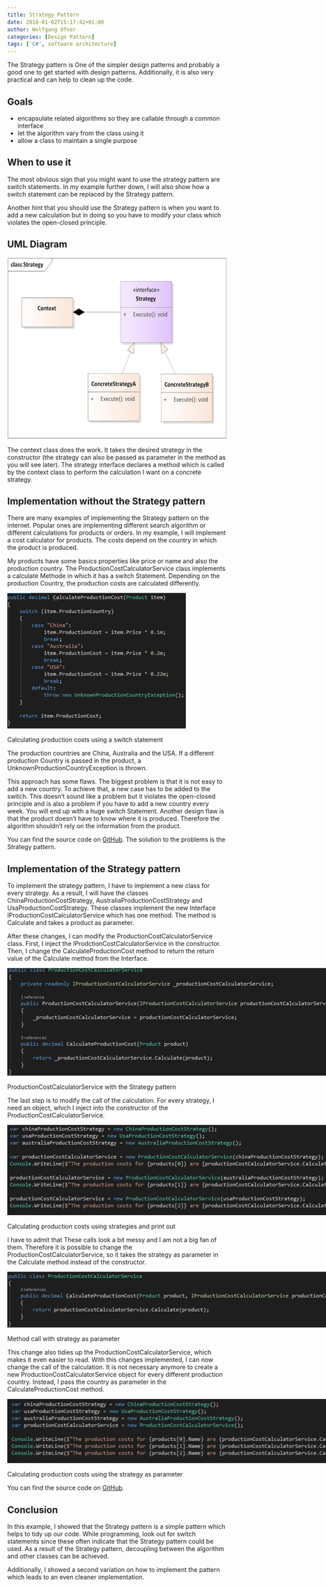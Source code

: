 ```yaml
---
title: Strategy Pattern
date: 2018-01-02T15:17:42+01:00
author: Wolfgang Ofner
categories: [Design Pattern]
tags: ['C#', software architecture]
---
```

The Strategy pattern is One of the simpler design patterns and probably a good one to get started with design patterns. Additionally, it is also very practical and can help to clean up the code.

## Goals

  * encapsulate related algorithms so they are callable through a common interface
  * let the algorithm vary from the class using it
  * allow a class to maintain a single purpose

## When to use it

The most obvious sign that you might want to use the strategy pattern are switch statements. In my example further down, I will also show how a switch statement can be replaced by the Strategy pattern.

Another hint that you should use the Strategy pattern is when you want to add a new calculation but in doing so you have to modify your class which violates the open-closed principle.

## UML Diagram

[<img loading="lazy" class="wp-image-498 aligncenter" src="/assets/img/posts/2018/01/Strategy.jpg" alt="Strategy Pattern UML diagram" width="600" height="416" />](/assets/img/posts/2018/01/Strategy.jpg)

The context class does the work. It takes the desired strategy in the constructor (the strategy can also be passed as parameter in the method as you will see later). The strategy interface declares a method which is called by the context class to perform the calculation I want on a concrete strategy.

## Implementation without the Strategy pattern

There are many examples of implementing the Strategy pattern on the internet. Popular ones are implementing different search algorithm or different calculations for products or orders. In my example, I will implement a cost calculator for products. The costs depend on the country in which the product is produced.

My products have some basics properties like price or name and also the production country. The ProductionCostCalculatorService class implements a calculate Methode in which it has a switch Statement. Depending on the production Country, the production costs are calculated differently.

<div id="attachment_458" style="width: 420px" class="wp-caption aligncenter">
  <a href="/assets/img/posts/2018/01/Calculating-production-costs-using-a-switch-statement.jpg"><img aria-describedby="caption-attachment-458" loading="lazy" class="size-full wp-image-458" src="/assets/img/posts/2018/01/Calculating-production-costs-using-a-switch-statement.jpg" alt="Calculating production costs using a switch statement" width="410" height="311" /></a>
  
  <p id="caption-attachment-458" class="wp-caption-text">
    Calculating production costs using a switch statement
  </p>
</div>

The production countries are China, Australia and the USA. If a different production Country is passed in the product, a UnknownProductionCountryException is thrown.

This approach has some flaws. The biggest problem is that it is not easy to add a new country. To achieve that, a new case has to be added to the switch. This doesn&#8217;t sound like a problem but it violates the open-closed principle and is also a problem if you have to add a new country every week. You will end up with a huge switch Statement. Another design flaw is that the product doesn&#8217;t have to know where it is produced. Therefore the algorithm shouldn&#8217;t rely on the information from the product.

You can find the source code on [GitHub](https://github.com/WolfgangOfner/WithoutStrategyPattern). The solution to the problems is the Strategy pattern.

## Implementation of the Strategy pattern

To implement the strategy pattern, I have to implement a new class for every strategy. As a result, I will have the classes ChinaProductionCostStrategy, AustraliaProductionCostStrategy and UsaProductionCostStrategy. These classes implement the new Interface IProductionCostCalculatorService which has one method. The method is Calculate and takes a product as parameter.

After these changes, I can modify the ProductionCostCalculatorService class. First, I inject the IProdctionCostCalculatorService in the constructor. Then, I change the CalculateProductionCost method to return the return value of the Calculate method from the Interface.

<div id="attachment_459" style="width: 784px" class="wp-caption aligncenter">
  <a href="/assets/img/posts/2018/01/ProductionCostCalculatorService.jpg"><img aria-describedby="caption-attachment-459" loading="lazy" class="size-full wp-image-459" src="/assets/img/posts/2018/01/ProductionCostCalculatorService.jpg" alt="ProductionCostCalculatorService" width="774" height="247" /></a>
  
  <p id="caption-attachment-459" class="wp-caption-text">
    ProductionCostCalculatorService with the Strategy pattern
  </p>
</div>

The last step is to modify the call of the calculation. For every strategy, I need an object, which I inject into the constructor of the ProductionCostCalculatorService.

<div id="attachment_461" style="width: 983px" class="wp-caption aligncenter">
  <a href="/assets/img/posts/2018/01/Calculating-production-costs-using-strategies-and-print-out.jpg"><img aria-describedby="caption-attachment-461" loading="lazy" class="size-full wp-image-461" src="/assets/img/posts/2018/01/Calculating-production-costs-using-strategies-and-print-out.jpg" alt="Calculating production costs using strategies and print out" width="973" height="207" /></a>
  
  <p id="caption-attachment-461" class="wp-caption-text">
    Calculating production costs using strategies and print out
  </p>
</div>

I have to admit that These calls look a bit messy and I am not a big fan of them. Therefore it is possible to change the ProductionCostCalculatorService, so it takes the strategy as parameter in the Calculate method instead of the constructor.

<div id="attachment_462" style="width: 892px" class="wp-caption aligncenter">
  <a href="/assets/img/posts/2018/01/Method-call-with-strategy.jpg"><img aria-describedby="caption-attachment-462" loading="lazy" class="size-full wp-image-462" src="/assets/img/posts/2018/01/Method-call-with-strategy.jpg" alt="Method call with strategy" width="882" height="128" /></a>
  
  <p id="caption-attachment-462" class="wp-caption-text">
    Method call with strategy as parameter
  </p>
</div>

This change also tidies up the ProductionCostCalculatorService, which makes it even easier to read. With this changes implemented, I can now change the call of the calculation. It is not necessary anymore to create a new ProductionCostCalculatorService object for every different production country. Instead, I pass the country as parameter in the CalculateProductionCost method.

<div id="attachment_463" style="width: 1251px" class="wp-caption aligncenter">
  <a href="/assets/img/posts/2018/01/Calculating-production-costs-using-the-strategy-as-paramater.jpg"><img aria-describedby="caption-attachment-463" loading="lazy" class="size-full wp-image-463" src="/assets/img/posts/2018/01/Calculating-production-costs-using-the-strategy-as-paramater.jpg" alt="Calculating production costs using the strategy as paramater" width="1241" height="147" /></a>
  
  <p id="caption-attachment-463" class="wp-caption-text">
    Calculating production costs using the strategy as parameter
  </p>
</div>

You can find the source code on <a href="https://github.com/WolfgangOfner/StrategyPattern" target="_blank" rel="noopener">GitHub</a>.

## Conclusion

In this example, I showed that the Strategy pattern is a simple pattern which helps to tidy up our code. While programming, look out for switch statements since these often indicate that the Strategy pattern could be used. As a result of the Strategy pattern, decoupling between the algorithm and other classes can be achieved.

Additionally, I showed a second variation on how to implement the pattern which leads to an even cleaner implementation.